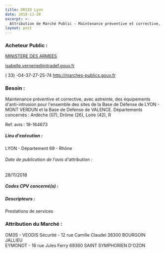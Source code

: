 ```yaml
---
title: DRSID Lyon
date: 2018-11-28
excerpt: >-
  Attribution de Marché Public - Maintenance préventive et corrective, avec astreinte, des équipements d'anti-intrusion pour l'ensemble des sites de la Base de Défense de LYON - MONT VERDUN et la Base de Défense de VALENCE
layout: post
---
```


### Acheteur Public : 
<a href="/acheteur-32/siren-110090016"> MINISTERE DES ARMEES</a><br/>



isabelle.vernerie@intradef.gouv.fr

( 33) -04-37-27-25-74
http://marches-publics.gouv.fr
### Besoin :

Maintenance préventive et corrective, avec astreinte, des équipements d'anti-intrusion pour l'ensemble des sites de la Base de Défense de LYON - MONT VERDUN et la Base de Défense de VALENCE. Départements concernés : Ardèche (07), Drôme (26), Loire (42), R

Ref. avis : 18-164673


##### Lieu d'exécution :

LYON - Département 69 - Rhône

###### Date de publication de l'avis d'attribution : 
28/11/2018

##### Codes CPV concerné(s) :

##### Descripteurs :
Prestations de services <br/>

### Attribution du Marché :
OM3S - VEODIS Sécurité - 12 rue Camille Claudel 38300 BOURGOIN JALLIEU <br/>
EYMONOT - 16 rue Jules Ferry 69360 SAINT SYMPHORIEN D'OZON <br/>
